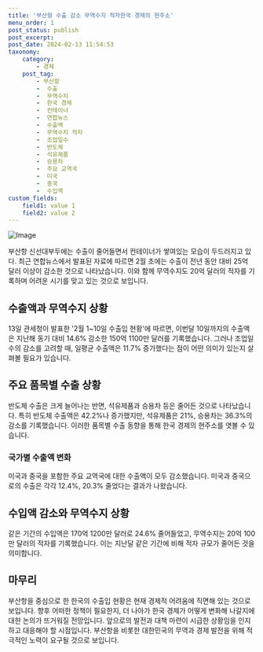 ```yaml
---
title: '부산항 수출 감소 무역수지 적자한국 경제의 현주소'
menu_order: 1
post_status: publish
post_excerpt: 
post_date: 2024-02-13 11:54:53
taxonomy:
    category:
        - 경제
    post_tag:
        - 부산항
        -  수출
        -  무역수지
        -  한국 경제
        -  컨테이너
        -  연합뉴스
        -  수출액
        -  무역수지 적자
        -  조업일수
        -  반도체
        -  석유제품
        -  승용차
        -  주요 교역국
        -  미국
        -  중국
        -  수입액
custom_fields:
    field1: value 1
    field2: value 2
---
```


![Image](https://imgnews.pstatic.net/image/032/2024/02/13/0003278600_001_20240213093101096.jpeg?type=w647)

부산항 신선대부두에는 수출이 줄어들면서 컨테이너가 쌓여있는 모습이 두드러지고 있다. 최근 연합뉴스에서 발표된 자료에 따르면 2월 초에는 수출이 전년 동안 대비 25억 달러 이상이 감소한 것으로 나타났습니다. 이와 함께 무역수지도 20억 달러의 적자를 기록하며 어려운 시기를 맞고 있는 것으로 보입니다.
## 수출액과 무역수지 상황
13일 관세청이 발표한 '2월 1~10일 수출입 현황'에 따르면, 이번달 10일까지의 수출액은 지난해 동기 대비 14.6% 감소한 150억 1100만 달러를 기록했습니다. 그러나 조업일수의 감소를 고려할 때, 일평균 수출액은 11.7% 증가했다는 점이 어떤 의미가 있는지 살펴볼 필요가 있습니다. 
## 주요 품목별 수출 상황
반도체 수출은 크게 늘어나는 반면, 석유제품과 승용차 등은 줄어든 것으로 나타났습니다. 특히 반도체 수출액은 42.2%나 증가했지만, 석유제품은 21%, 승용차는 36.3%의 감소를 기록했습니다. 이러한 품목별 수출 동향을 통해 한국 경제의 현주소를 엿볼 수 있습니다.
### 국가별 수출액 변화
미국과 중국을 포함한 주요 교역국에 대한 수출액이 모두 감소했습니다. 미국과 중국으로의 수출은 각각 12.4%, 20.3% 줄었다는 결과가 나왔습니다.
## 수입액 감소와 무역수지 상황
같은 기간의 수입액은 170억 1200만 달러로 24.6% 줄어들었고, 무역수지는 20억 100만 달러의 적자를 기록했습니다. 이는 지난달 같은 기간에 비해 적자 규모가 줄어든 것을 의미합니다.
## 마무리
부산항을 중심으로 한 한국의 수출입 현황은 현재 경제적 어려움에 직면해 있는 것으로 보입니다. 향후 어떠한 정책이 필요한지, 더 나아가 한국 경제가 어떻게 변화해 나갈지에 대한 논의가 뜨거워질 전망입니다. 앞으로의 발전과 대책 마련이 시급한 상황임을 인지하고 대응해야 할 시점입니다. 부산항을 비롯한 대한민국의 무역과 경제 발전을 위해 적극적인 노력이 요구될 것으로 보입니다.
